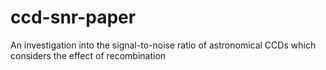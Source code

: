 # ccd-snr-paper
An investigation into the signal-to-noise ratio of astronomical CCDs which considers the effect of recombination
